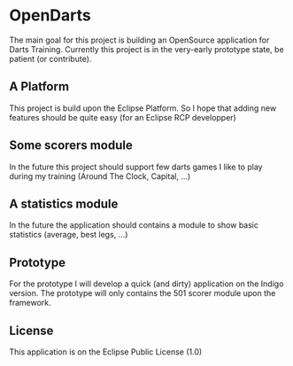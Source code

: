 OpenDarts
=========

The main goal for this project is building an OpenSource application for Darts Training.
Currently this project is in the very-early prototype state, be patient (or contribute).



A Platform
----------

This project is build upon the Eclipse Platform.
So I hope that adding new features should be quite easy (for an Eclipse RCP developper)

Some scorers module
-------------------

In the future this project should support few darts games I like to play during my training (Around The Clock, Capital, ...)


A statistics module
-------------------

In the future the application should contains a module to show basic statistics (average, best legs, ...)


Prototype
---------

For the prototype I will develop a quick (and dirty) application on the Indigo version.
The prototype will only contains the 501 scorer module upon the framework.


License
-------

This application is on the Eclipse Public License (1.0)




